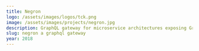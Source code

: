 ```yaml
---
title: Negron
logo: /assets/images/logos/tck.png
image: /assets/images/projects/negron.jpg
description: GraphQL gateway for microservice architectures exposing GraphQL APIs
slug: negron a graphql gateway
year: 2018
---
```

